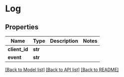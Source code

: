 # Log

## Properties
Name | Type | Description | Notes
------------ | ------------- | ------------- | -------------
**client_id** | **str** |  | 
**event** | **str** |  | 

[[Back to Model list]](../README.md#documentation-for-models) [[Back to API list]](../README.md#documentation-for-api-endpoints) [[Back to README]](../README.md)


